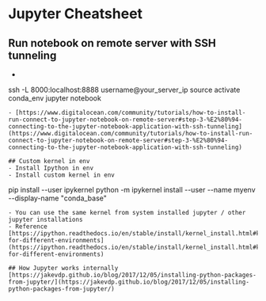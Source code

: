 # Jupyter Cheatsheet

## Run notebook on remote server with SSH tunneling
- ```
ssh -L 8000:localhost:8888 username@your_server_ip
source activate conda_env
jupyter notebook
```
- [https://www.digitalocean.com/community/tutorials/how-to-install-run-connect-to-jupyter-notebook-on-remote-server#step-3-%E2%80%94-connecting-to-the-jupyter-notebook-application-with-ssh-tunneling](https://www.digitalocean.com/community/tutorials/how-to-install-run-connect-to-jupyter-notebook-on-remote-server#step-3-%E2%80%94-connecting-to-the-jupyter-notebook-application-with-ssh-tunneling)

## Custom kernel in env
- Install Ipython in env
- Install custom kernel in env
```
pip install --user ipykernel
python -m ipykernel install --user --name myenv --display-name "conda_base"
```
- You can use the same kernel from system installed jupyter / other jupyter installations
- Reference
[https://ipython.readthedocs.io/en/stable/install/kernel_install.html#kernels-for-different-environments](https://ipython.readthedocs.io/en/stable/install/kernel_install.html#kernels-for-different-environments)

## How Jupyter works internally
[https://jakevdp.github.io/blog/2017/12/05/installing-python-packages-from-jupyter/](https://jakevdp.github.io/blog/2017/12/05/installing-python-packages-from-jupyter/)